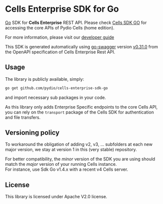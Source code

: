 # Cells Enterprise SDK for Go

[Go](https://golang.org/) SDK for **Cells Enterprise** REST API. Please check [Cells SDK GO](https://github.com/pydio/cells-sdk-go) for accessing the core APIs of Pydio Cells (home edition).

For more information, please visit our [developer guide](https://pydio.com/en/docs/developer-guide)

This SDK is generated automatically using [go-swagger](https://github.com/go-swagger/go-swagger) version [v0.31.0](https://github.com/go-swagger/go-swagger/releases/tag/v0.31.0) from the OpenAPI specification of Cells Enterprise Rest API. 

## Usage

The library is publicly available, simply:

```sh
go get github.com/pydio/cells-enterprise-sdk-go 
```

and import necessary sub packages in your code.

As this library only adds Enterprise Specific endpoints to the core Cells API, you can rely on the `transport` package of the Cells SDK for authentication and file transfers.

## Versioning policy

To workaround the obligation of adding v2, v3, ...  subfolders at each new major version, we stay at version 1 in this (very stable) repository.

For better compatibility, the _minor_ version of the SDK you are using should match the _major_ version of your running Cells instance.  
For instance, use Sdk Go v1.4.x with a recent v4 Cells server. 

## License

This library is licensed under Apache V2.0 license.
